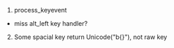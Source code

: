 1. process_keyevent
 - miss alt_left key handler?

2. Some spacial key return Unicode("b{}"), not raw key